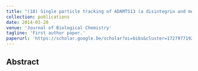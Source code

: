```yaml
---
title: "(18) Single particle tracking of ADAMTS13 (a disintegrin and metalloprotease with thrombospondin type-1 repeats) molecules on endothelial von Willebrand factor strings"
collection: publications
date: 2014-03-28
venue: 'Journal of Biological Chemistry'
tagline: 'First author paper.'
paperurl: 'https://scholar.google.be/scholar?oi=bibs&cluster=17279771921569505920&btnI=1&hl=en'
---
```


<h2> Abstract </h2>
<p align= "justify">
